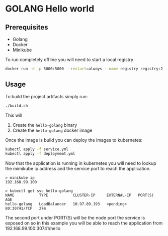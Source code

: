 # GOLANG Hello world

## Prerequisites

- Golang
- Docker
- Minikube

To run completely offline you will need to start a local registry
```bash
docker run -d -p 5000:5000 --restart=always --name registry registry:2
```

## Usage

To build the project artifacts simply run:
```bash
./build.sh
```

This will 
1. Create the `hello-golang` binary
2. Create the `hello-golang` docker image

Once the image is build you can deploy the images to kubernetes:
```bash
kubectl apply -f service.yml
kubectl apply -f deploymemt.yml
```

Now that the application is running in kubernetes you will need to lookup the mimikube ip address and the service port to reach the application.

```
> minikube ip
192.168.99.100

> kubectl get svc hello-golang
NAME           TYPE           CLUSTER-IP     EXTERNAL-IP   PORT(S)        AGE
hello-golang   LoadBalancer   10.97.89.193   <pending>     80:30741/TCP   27m
```

The second port under PORT(S) will be the node port the service is exposed on so in this example you will be able to reach the application from 192.168.99.100:30741/hello
